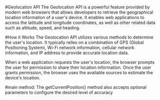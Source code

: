 #Geolocation API
The Geolocation API is a powerful feature provided by modern web browsers that allows developers 
to retrieve the geographical location information of a user's device. It enables web applications to access the latitude and longitude coordinates, 
as well as other related data such as altitude, speed, and heading.

#How it Works
The Geolocation API utilizes various methods to determine the user's location. 
It typically relies on a combination of GPS (Global Positioning System), 
Wi-Fi network information, cellular network information, 
and IP address to provide accurate location data.

When a web application requests the user's location, 
the browser prompts the user for permission to share their location information. Once the user grants permission, 
the browser uses the available sources to estimate the device's location.

#main method:
The getCurrentPosition() method also accepts optional parameters to configure the desired level of accuracy

